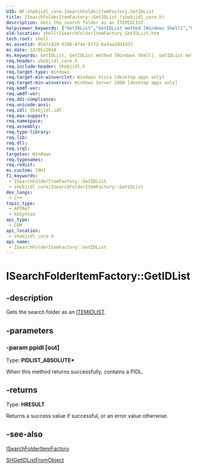 ```yaml
---
UID: NF:shobjidl_core.ISearchFolderItemFactory.GetIDList
title: ISearchFolderItemFactory::GetIDList (shobjidl_core.h)
description: Gets the search folder as an ITEMIDLIST.
helpviewer_keywords: ["GetIDList","GetIDList method [Windows Shell]","GetIDList method [Windows Shell]","ISearchFolderItemFactory interface","ISearchFolderItemFactory interface [Windows Shell]","GetIDList method","ISearchFolderItemFactory.GetIDList","ISearchFolderItemFactory::GetIDList","_shell_ISearchFolderItemFactory_GetIDList","shell.ISearchFolderItemFactory_GetIDList","shobjidl_core/ISearchFolderItemFactory::GetIDList"]
old-location: shell\ISearchFolderItemFactory_GetIDList.htm
tech.root: shell
ms.assetid: 9547c429-9396-474e-b772-6e3aa28d1937
ms.date: 12/05/2018
ms.keywords: GetIDList, GetIDList method [Windows Shell], GetIDList method [Windows Shell],ISearchFolderItemFactory interface, ISearchFolderItemFactory interface [Windows Shell],GetIDList method, ISearchFolderItemFactory.GetIDList, ISearchFolderItemFactory::GetIDList, _shell_ISearchFolderItemFactory_GetIDList, shell.ISearchFolderItemFactory_GetIDList, shobjidl_core/ISearchFolderItemFactory::GetIDList
req.header: shobjidl_core.h
req.include-header: Shobjidl.h
req.target-type: Windows
req.target-min-winverclnt: Windows Vista [desktop apps only]
req.target-min-winversvr: Windows Server 2008 [desktop apps only]
req.kmdf-ver: 
req.umdf-ver: 
req.ddi-compliance: 
req.unicode-ansi: 
req.idl: Shobjidl.idl
req.max-support: 
req.namespace: 
req.assembly: 
req.type-library: 
req.lib: 
req.dll: 
req.irql: 
targetos: Windows
req.typenames: 
req.redist: 
ms.custom: 19H1
f1_keywords:
 - ISearchFolderItemFactory::GetIDList
 - shobjidl_core/ISearchFolderItemFactory::GetIDList
dev_langs:
 - c++
topic_type:
 - APIRef
 - kbSyntax
api_type:
 - COM
api_location:
 - shobjidl_core.h
api_name:
 - ISearchFolderItemFactory::GetIDList
---
```


# ISearchFolderItemFactory::GetIDList


## -description

Gets the search folder as an <a href="/windows/desktop/api/shtypes/ns-shtypes-itemidlist">ITEMIDLIST</a>.

## -parameters

### -param ppidl [out]

Type: <b>PIDLIST_ABSOLUTE*</b>

When this method returns successfully, contains a PIDL.

## -returns

Type: <b>HRESULT</b>

Returns a success value if successful, or an error value otherwise.

## -see-also

<a href="/windows/desktop/api/shobjidl_core/nn-shobjidl_core-isearchfolderitemfactory">ISearchFolderItemFactory</a>



<a href="/windows/desktop/api/shobjidl_core/nf-shobjidl_core-shgetidlistfromobject">SHGetIDListFromObject</a>

